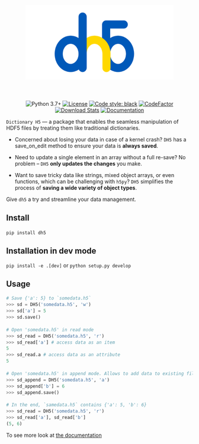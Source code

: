 <h1 align="center">
<img src="docs/images/dh5-logo.png" width="400">
</h1><br>

<div align="center">

![Python 3.7+](https://img.shields.io/badge/python-3.7%2B-blue)
[![License](https://img.shields.io/badge/license-MIT-green)](./LICENSE)
[![Code style: black](https://img.shields.io/badge/code%20style-black-000000.svg)](https://github.com/psf/black)
[![CodeFactor](https://www.codefactor.io/repository/github/kyrylo-gr/dh5/badge/main)](https://www.codefactor.io/repository/github/kyrylo-gr/dh5/overview/main)
[![Download Stats](https://img.shields.io/pypi/dm/dh5)](https://pypistats.org/packages/dh5)
[![Documentation](https://img.shields.io/badge/docs-blue)](https://kyrylo-gr.github.io/dh5/)

</div>

`Dictionary H5` — a package that enables the seamless manipulation of HDF5 files by treating them like traditional dictionaries.

- Concerned about losing your data in case of a kernel crash?
  `DH5` has a save_on_edit method to ensure your data is **always saved**.

- Need to update a single element in an array without a full re-save?
  No problem – `DH5` **only updates the changes** you make.

- Want to save tricky data like strings, mixed object arrays, or even functions, which can be challenging with `h5py`?
  `DH5` simplifies the process of **saving a wide variety of object types**.

Give `dh5` a try and streamline your data management.

## Install

`pip install dh5`

## Installation in dev mode

`pip install -e .[dev]` or `python setup.py develop`

## Usage

```python
# Save {'a': 5} to `somedata.h5`
>>> sd = DH5('somedata.h5', 'w')
>>> sd['a'] = 5
>>> sd.save()

# Open 'somedata.h5' in read mode
>>> sd_read = DH5('somedata.h5', 'r')
>>> sd_read['a'] # access data as an item
5
>>> sd_read.a # access data as an attribute
5

# Open 'somedata.h5' in append mode. Allows to add data to existing file.
>>> sd_append = DH5('somedata.h5', 'a')
>>> sd_append['b'] = 6
>>> sd_append.save()

# In the end, `samedata.h5` contains {'a': 5, 'b': 6}
>>> sd_read = DH5('somedata.h5', 'r')
>>> sd_read['a'], sd_read['b']
(5, 6)
```

To see more look at [the documentation](https://kyrylo-gr.github.io/dh5/)
